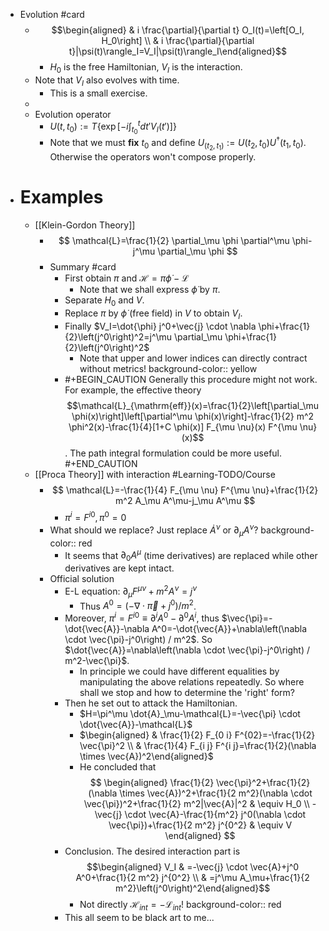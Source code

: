 - Evolution #card
	- $$\begin{aligned} & i \frac{\partial}{\partial t} O_I(t)=\left[O_I, H_0\right] \\ & i \frac{\partial}{\partial t}|\psi(t)\rangle_I=V_I|\psi(t)\rangle_I\end{aligned}$$
		- $H_0$ is the free Hamiltonian, $V_I$ is the interaction.
	- Note that $V_I$ also evolves with time.
		- This is a small exercise.
	-
	- Evolution operator
		- $U(t,t_0):=T\{\exp[-i\int^{t}_{t_0}dt' V_I(t')]\}$
		- Note that we must **fix** $t_0$ and define $U_(t_2,t_1):=U(t_2,t_0)U^\dag(t_1,t_0)$. Otherwise the operators won't compose properly.
- # Examples
	- [[Klein-Gordon Theory]]
		- $$
		  \mathcal{L}=\frac{1}{2} \partial_\mu \phi \partial^\mu \phi-j^\mu \partial_\mu \phi
		  $$
		- Summary #card
			- First obtain $\pi$ and $\mathcal H=\pi \dot{\phi}-\mathcal{L}$
				- Note that we shall express $\dot\phi$ by $\pi$.
			- Separate $H_0$ and $V$.
			- Replace $\pi$ by $\dot\phi$ (free field) in $V$ to obtain $V_I$.
			- Finally $V_I=\dot{\phi} j^0+\vec{j} \cdot \nabla \phi+\frac{1}{2}\left(j^0\right)^2=j^\mu \partial_\mu \phi+\frac{1}{2}\left(j^0\right)^2$
				- Note that upper and lower indices can directly contract without metrics!
				  background-color:: yellow
			- #+BEGIN_CAUTION
			  Generally this procedure might not work. For example, the effective theory $$\mathcal{L}_{\mathrm{eff}}(x)=\frac{1}{2}\left[\partial_\mu \phi(x)\right]\left[\partial^\mu \phi(x)\right]-\frac{1}{2} m^2 \phi^2(x)-\frac{1}{4}[1+C \phi(x)] F_{\mu \nu}(x) F^{\mu \nu}(x)$$.
			  The path integral formulation could be more useful.
			  #+END_CAUTION
	- [[Proca Theory]] with interaction #Learning-TODO/Course
		- $$
		  \mathcal{L}=-\frac{1}{4} F_{\mu \nu} F^{\mu \nu}+\frac{1}{2} m^2 A_\mu A^\mu-j_\mu A^\mu
		  $$
			- $\pi^i=F^{i 0}, \pi^0=0$
		- What should we replace? Just replace $\dot A^\nu$ or $\partial_{\mu} A^\nu$?
		  background-color:: red
			- It seems that $\partial_0 A^\mu$ (time derivatives) are replaced while other derivatives are kept intact.
		- Official solution
			- E-L equation: $\partial_\mu F^{\mu \nu}+m^2 A^\nu=j^\nu$
				- Thus $A^0=\left(-\nabla \cdot \vec{\pi}+j^0\right) / m^2$.
			- Moreover, $\pi^i=F^{i 0}\equiv\partial^iA^0-\partial^0A^i$, thus $\vec{\pi}=-\dot{\vec{A}}-\nabla A^0=-\dot{\vec{A}}+\nabla\left(\nabla \cdot \vec{\pi}-j^0\right) / m^2$.
			  So $\dot{\vec{A}}=\nabla\left(\nabla \cdot \vec{\pi}-j^0\right) / m^2-\vec{\pi}$.
				- In principle we could have different equalities by manipulating the above relations repeatedly. So where shall we stop and how to determine the 'right' form?
			- Then he set out to attack the Hamiltonian.
				- $H=\pi^\mu \dot{A}_\mu-\mathcal{L}=-\vec{\pi} \cdot \dot{\vec{A}}-\mathcal{L}$
				- $\begin{aligned} & \frac{1}{2} F_{0 i} F^{02}=-\frac{1}{2} \vec{\pi}^2 \\ & \frac{1}{4} F_{i j} F^{i j}=\frac{1}{2}(\nabla \times \vec{A})^2\end{aligned}$
				- He concluded that 
				  $$
				  \begin{aligned}
				  \frac{1}{2} \vec{\pi}^2+\frac{1}{2}(\nabla \times \vec{A})^2+\frac{1}{2 m^2}(\nabla \cdot \vec{\pi})^2+\frac{1}{2} m^2|\vec{A}|^2 & \equiv H_0 \\
				  -\vec{j} \cdot \vec{A}-\frac{1}{m^2} j^0(\nabla \cdot \vec{\pi})+\frac{1}{2 m^2} j^{0^2} & \equiv V
				  \end{aligned}
				  $$
			- Conclusion. The desired interaction part is
			  $$\begin{aligned} V_I & =-\vec{j} \cdot \vec{A}+j^0 A^0+\frac{1}{2 m^2} j^{0^2} \\ & =j^\mu A_\mu+\frac{1}{2 m^2}\left(j^0\right)^2\end{aligned}$$
				- Not directly $\mathcal H_{int}=-\mathcal L_{int}$!
				  background-color:: red
			- This all seem to be black art to me...